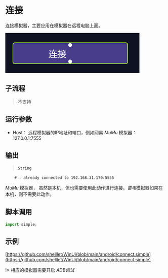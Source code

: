 # 连接 
连接模拟器，主要应用在模拟器在远程电脑上面。


![action](./images/01.png ':size=90%')

## 子流程

> 不支持

## 运行参数


* Host： 远程模拟器的IP地址和端口，例如网易 *MuMu* 模拟器：127.0.0.1:7555

## 输出 

> [`String`](../../types/String.md)

```
    # : already connected to 192.168.31.170:5555
```

*MuMu* 模拟器， 虽然是本机，但也需要使用此动作进行连接。*雷电*模拟器如果在本机，则不需要此动作。


## 脚本调用

```python
import simple;


```

## 示例

[https://github.com/shelllet/WinUi/blob/main/android/connect.simple](https://github.com/shelllet/WinUi/blob/main/android/connect.simple)


!> 相应的模拟器需要开启 *ADB调试*

